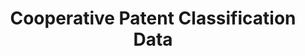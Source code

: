 ---
layout: default
bigquery: https://console.cloud.google.com/bigquery?p=patents-public-data&d=cpc&page=dataset
citation: '“Cooperative Patent Classification” by the EPO and USPTO, for public use. '
contributors: EPO, USPTO
cost: None
description: Cooperative Patent Classification Data contains the scheme and definitions
  of the Cooperative Patent Classification system for classifying patent documents.
  The CPC is the result of a partnership between the EPO and the USPTO in their joint
  effort to develop a common, internationally compatible classification system for
  technical documents, in particular patent publications, which will be used by both
  offices in the patent granting process
documentation: https://www.cooperativepatentclassification.org/cpcSchemeAndDefinitions
last_edit: 04/05/2022, 11:50:11
location: https://www.cooperativepatentclassification.org/index
maintained_by: USPTO, EPO
schema_fields:
- synonyms
- ipcConcordant
- breakdown_code
- additional_only
- limiting_references
- childGroups
- applicationReferences
- level
- dateRevised
- residualReferences
- date_revised
- titleFull
- symbol
- notAllocatable
- titlePart
- not_allocatable
- informative_references
- ipc_concordant
- definition
- glossary
- title_full
- sizeCache
- residual_references
- title_part
- status
- informativeReferences
- children
- parents
- application_references
- breakdownCode
- child_groups
- limitingReferences
shortname: cooperative_patent_classification
tags:
- patents
- science
title: Cooperative Patent Classification Data
uuid: 984374a7-16e9-4b35-9445-458daceb01bf
---
